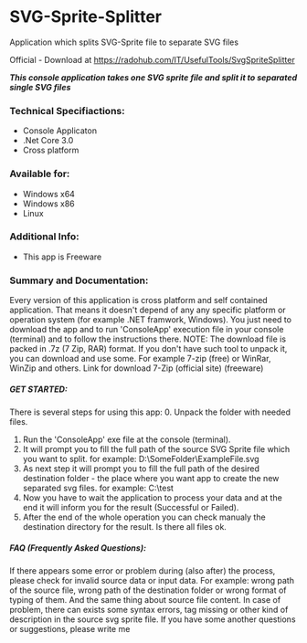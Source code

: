 # SVG-Sprite-Splitter
Application which splits SVG-Sprite file to separate SVG files

Official - Download at https://radohub.com/IT/UsefulTools/SvgSpriteSplitter

***This console application takes one SVG sprite file and split it to separated single SVG files***

### Technical Specifiactions:
- Console Applicaton
- .Net Core 3.0
- Cross platform

### Available for:
- Windows x64
- Windows x86
- Linux

### Additional Info:
- This app is Freeware

### Summary and Documentation:
Every version of this application is cross platform and self contained application. That means it doesn't depend of any any specific platform or operation system (for example .NET framwork, Windows).
You just need to download the app and to run 'ConsoleApp' execution file in your console (terminal) and to follow the instructions there.
NOTE:
The download file is packed in .7z (7 Zip, RAR) format. If you don't have such tool to unpack it, you can download and use some. For example 7-zip (free) or WinRar, WinZip and others.
Link for download 7-Zip (official site) (freeware)

##### GET STARTED:
There is several steps for using this app:
0. Unpack the folder with needed files.
1. Run the 'ConsoleApp' exe file at the console (terminal).
2. It will prompt you to fill the full path of the source SVG Sprite file which you want to split.
for example: D:\SomeFolder\ExampleFile.svg
3. As next step it will prompt you to fill the full path of the desired destination folder - the place where you want app to create the new separated svg files.
for example: C:\test
4. Now you have to wait the application to process your data and at the end it will inform you for the result (Successful or Failed).
5. After the end of the whole operation you can check manualy the destination directory for the result. Is there all files ok.

##### FAQ (Frequently Asked Questions):
If there appears some error or problem during (also after) the process, please check for invalid source data or input data.
For example: wrong path of the source file, wrong path of the destination folder or wrong format of typing of them. And the same thing about source file content.
In case of problem, there can exists some syntax errors, tag missing or other kind of description in the source svg sprite file.
If you have some another questions or suggestions, please write me 
